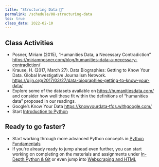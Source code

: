 ```yaml
---
title: "Structuring Data 🧰"
permalink: /schedule/08-structuring-data
toc: true
class_date: 2022-02-10
---
```

## Class Activities

- Posner, Miriam (2015), “Humanities Data, a Necessary Contradiction” <https://miriamposner.com/blog/humanities-data-a-necessary-contradiction/>
- Krause, H. (2017, March 27). Data Biographies: Getting to Know Your Data. Global Investigative Journalism Network. <https://gijn.org/2017/03/27/data-biographies-getting-to-know-your-data/>
- Explore some of the datasets available on <https://humanitiesdata.com/> and consider how well these fit within the definitions of “humanities data” proposed in our readings.
- Google’s Know Your Data <https://knowyourdata-tfds.withgoogle.com/>
- Start [Introduction to Python]({{site.baseurl}}/materials/intro-python-git/02-beginning-python)

## Ready to go faster?

- Start working through more advanced Python concepts in [Python Fundamentals]({{site.baseurl}}/materials/intro-python-git/python-continued)
- If you're already ready to jump ahead even further, you can start working on completing on the materials and assignments under [In-Depth Python & Git]({{site.baseurl}}/materials/advanced-python/more-python) or even jump into [Webscraping and HTML]({{site.baseurl}}/materials/web-scraping/intro-web-scraping)
